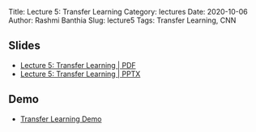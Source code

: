 Title: Lecture 5: Transfer Learning
Category: lectures
Date: 2020-10-06
Author: Rashmi Banthia
Slug: lecture5
Tags: Transfer Learning, CNN

## Slides

- [Lecture 5: Transfer Learning | PDF]({attach}presentation/lecture5.pdf) 
- [Lecture 5: Transfer Learning | PPTX]({attach}presentation/lecture5.pptx)

## Demo 

- [Transfer Learning Demo](https://colab.research.google.com/drive/1slNQRcY84qh8gkFoO8g3-k6e5P5F6vEj?usp=sharing)


<!-- ## Demo

- [Lecture 4: Dask]({filename}demo/dask_demo.ipynb) 

## Data
- [NYC Parking Tickets Dataset](https://www.kaggle.com/new-york-city/nyc-parking-tickets)



## Files 
- [Dockerfile]({attach}demo/Dockerfile)
- [Dask Demo Readme PDF]({attach}demo/Dask Demo readme.pdf)
 -->
